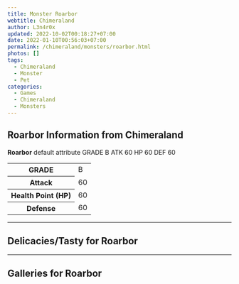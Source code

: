 ```yaml
---
title: Monster Roarbor
webtitle: Chimeraland
author: L3n4r0x
updated: 2022-10-02T00:18:27+07:00
date: 2022-01-10T00:56:03+07:00
permalink: /chimeraland/monsters/roarbor.html
photos: []
tags:
  - Chimeraland
  - Monster
  - Pet
categories:
  - Games
  - Chimeraland
  - Monsters
---
```


<section id="bootstrap-wrapper"><link rel="stylesheet" href="https://cdn.statically.io/gh/dimaslanjaka/Web-Manajemen/40ac3225/css/bootstrap-4.5-wrapper.css"/><h1>Roarbor Information from Chimeraland</h1><p><b>Roarbor</b> default attribute GRADE B ATK 60 HP 60 DEF 60<table><tr><th>GRADE</th><td>B</td></tr><tr><th>Attack</th><td>60</td></tr><tr><th>Health Point (HP)</th><td>60</td></tr><tr><th>Defense</th><td>60</td></tr></table></p><hr/><h2>Delicacies/Tasty for Roarbor</h2><hr/><div id="gallery"><h2>Galleries for Roarbor</h2><div class="row"></div></div></section>